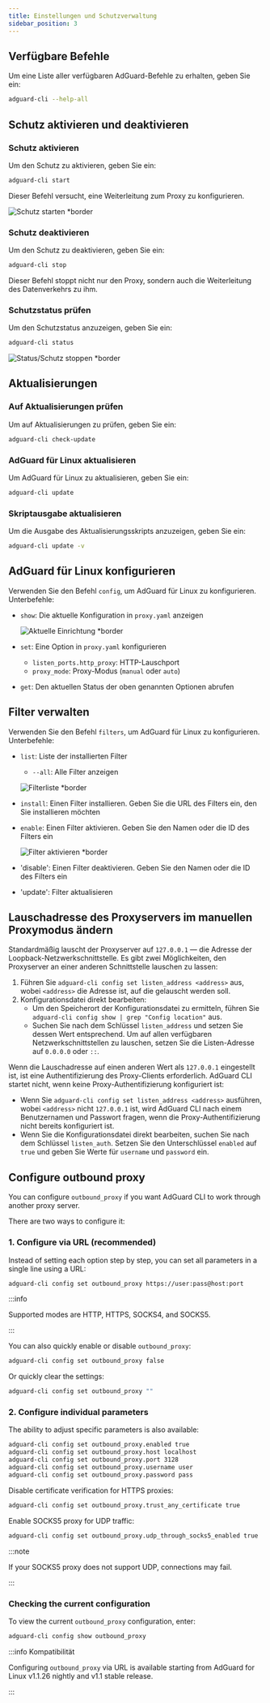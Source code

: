 ```yaml
---
title: Einstellungen und Schutzverwaltung
sidebar_position: 3
---
```


## Verfügbare Befehle

Um eine Liste aller verfügbaren AdGuard-Befehle zu erhalten, geben Sie ein:

```sh
adguard-cli --help-all
```

## Schutz aktivieren und deaktivieren

### Schutz aktivieren

Um den Schutz zu aktivieren, geben Sie ein:

```sh
adguard-cli start
```

Dieser Befehl versucht, eine Weiterleitung zum Proxy zu konfigurieren.

![Schutz starten \*border](https://cdn.adtidy.org/content/Kb/ad_blocker/linux/start-protection.gif)

### Schutz deaktivieren

Um den Schutz zu deaktivieren, geben Sie ein:

```sh
adguard-cli stop
```

Dieser Befehl stoppt nicht nur den Proxy, sondern auch die Weiterleitung des Datenverkehrs zu ihm.

### Schutzstatus prüfen

Um den Schutzstatus anzuzeigen, geben Sie ein:

```sh
adguard-cli status
```

![Status/Schutz stoppen \*border](https://cdn.adtidy.org/content/Kb/ad_blocker/linux/activation6.png)

## Aktualisierungen

### Auf Aktualisierungen prüfen

Um auf Aktualisierungen zu prüfen, geben Sie ein:

```sh
adguard-cli check-update
```

### AdGuard für Linux aktualisieren

Um AdGuard für Linux zu aktualisieren, geben Sie ein:

```sh
adguard-cli update
```

### Skriptausgabe aktualisieren

Um die Ausgabe des Aktualisierungsskripts anzuzeigen, geben Sie ein:

```sh
adguard-cli update -v
```

## AdGuard für Linux konfigurieren

Verwenden Sie den Befehl `config`, um AdGuard für Linux zu konfigurieren. Unterbefehle:

- `show`: Die aktuelle Konfiguration in `proxy.yaml` anzeigen

  ![Aktuelle Einrichtung \*border](https://cdn.adtidy.org/content/Kb/ad_blocker/linux/activation7.png)

- `set`: Eine Option in `proxy.yaml` konfigurieren
  - `listen_ports.http_proxy`: HTTP-Lauschport
  - `proxy_mode`: Proxy-Modus (`manual` oder `auto`)

- `get`: Den aktuellen Status der oben genannten Optionen abrufen

## Filter verwalten

Verwenden Sie den Befehl `filters`, um AdGuard für Linux zu konfigurieren. Unterbefehle:

- `list`: Liste der installierten Filter

  - `--all`: Alle Filter anzeigen

  ![Filterliste \*border](https://cdn.adtidy.org/content/Kb/ad_blocker/linux/filter-list.png)

- `install`: Einen Filter installieren. Geben Sie die URL des Filters ein, den Sie installieren möchten

- `enable`: Einen Filter aktivieren. Geben Sie den Namen oder die ID des Filters ein

  ![Filter aktivieren \*border](https://cdn.adtidy.org/content/Kb/ad_blocker/linux/built-in-filters.png)

- 'disable': Einen Filter deaktivieren. Geben Sie den Namen oder die ID des Filters ein

- 'update': Filter aktualisieren

## Lauschadresse des Proxyservers im manuellen Proxymodus ändern

Standardmäßig lauscht der Proxyserver auf `127.0.0.1` — die Adresse der Loopback-Netzwerkschnittstelle.
Es gibt zwei Möglichkeiten, den Proxyserver an einer anderen Schnittstelle lauschen zu lassen:

1. Führen Sie `adguard-cli config set listen_address <address>` aus, wobei `<address>` die Adresse ist, auf die gelauscht werden soll.
2. Konfigurationsdatei direkt bearbeiten:
   - Um den Speicherort der Konfigurationsdatei zu ermitteln, führen Sie `adguard-cli config show | grep "Config location"` aus.
   - Suchen Sie nach dem Schlüssel `listen_address` und setzen Sie dessen Wert entsprechend. Um auf allen verfügbaren Netzwerkschnittstellen zu lauschen, setzen Sie die Listen-Adresse auf `0.0.0.0` oder `::`.

Wenn die Lauschadresse auf einen anderen Wert als `127.0.0.1` eingestellt ist, ist eine Authentifizierung des Proxy-Clients erforderlich. AdGuard CLI startet nicht, wenn keine Proxy-Authentifizierung konfiguriert ist:

- Wenn Sie `adguard-cli config set listen_address <address>` ausführen, wobei `<address>` nicht `127.0.0.1` ist, wird AdGuard CLI nach einem Benutzernamen und Passwort fragen, wenn die Proxy-Authentifizierung nicht bereits konfiguriert ist.
- Wenn Sie die Konfigurationsdatei direkt bearbeiten, suchen Sie nach dem Schlüssel `listen_auth`. Setzen Sie den Unterschlüssel `enabled` auf `true` und geben Sie Werte für `username` und `password` ein.

## Configure outbound proxy

You can configure `outbound_proxy` if you want AdGuard CLI to work through another proxy server.

There are two ways to configure it:

### 1. Configure via URL (recommended)

Instead of setting each option step by step, you can set all parameters in a single line using a URL:

```sh
adguard-cli config set outbound_proxy https://user:pass@host:port
```

:::info

Supported modes are HTTP, HTTPS, SOCKS4, and SOCKS5.

:::

You can also quickly enable or disable `outbound_proxy`:

```sh
adguard-cli config set outbound_proxy false
```

Or quickly clear the settings:

```sh
adguard-cli config set outbound_proxy ""
```

### 2. Configure individual parameters

The ability to adjust specific parameters is also available:

```sh
adguard-cli config set outbound_proxy.enabled true
adguard-cli config set outbound_proxy.host localhost
adguard-cli config set outbound_proxy.port 3128
adguard-cli config set outbound_proxy.username user
adguard-cli config set outbound_proxy.password pass
```

Disable certificate verification for HTTPS proxies:

```sh
adguard-cli config set outbound_proxy.trust_any_certificate true
```

Enable SOCKS5 proxy for UDP traffic:

```sh
adguard-cli config set outbound_proxy.udp_through_socks5_enabled true
```

:::note

If your SOCKS5 proxy does not support UDP, connections may fail.

:::

### Checking the current configuration

To view the current `outbound_proxy` configuration, enter:

```sh
adguard-cli config show outbound_proxy
```

:::info Kompatibilität

Configuring `outbound_proxy` via URL is available starting from AdGuard for Linux v1.1.26 nightly and v1.1 stable release.

:::
